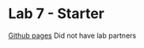 # Lab 7 - Starter
[Github pages](https://wojtektb.github.io/Lab7_Starter)
Did not have lab partners

